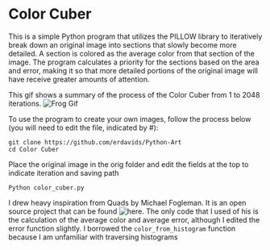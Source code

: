 # Color Cuber

This is a simple Python program that utilizes the PILLOW library to iteratively break down an original image into sections that slowly become more detailed. A section is colored as the average color from that section of the image. The program calculates a priority for the sections based on the area and error, making it so that more detailed portions of the original image will have receive greater amounts of attention.

This gif shows a summary of the process of the Color Cuber from 1 to 2048 iterations.
![Frog Gif](http://i.giphy.com/A1iIGZFCiZcQ0.gif)

To use the program to create your own images, follow the process below (you will need to edit the file, indicated by #):

    git clone https://github.com/erdavids/Python-Art
    cd Color Cuber
    
Place the original image in the orig folder and edit the fields at the top to indicate iteration and saving path
    
    Python color_cuber.py
    


I drew heavy inspiration from Quads by Michael Fogleman. It is an open source project that can be found ![here](https://github.com/fogleman/Quads). The only code that I used of his is the calculation of the average color and average error, although I edited the error function slightly. I borrowed the `color_from_histogram` function because I am unfamiliar with traversing histograms

